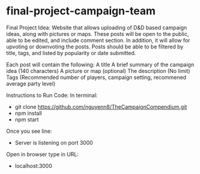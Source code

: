 ﻿# final-project-campaign-team

Final Project Idea:
Website that allows uploading of D&D based campaign ideas, along with pictures or maps.  These posts will be open to the public, able to be edited, and include comment section.  In addition, it will allow for upvoting or downvoting the posts.
Posts should be able to be filtered by title, tags, and listed by popularity or date submitted.

Each post will contain the following:
A title
A brief summary of the campaign idea (140 characters)
A picture or map (optional)
The description (No limit)
Tags (Recommended number of players, campaign setting, recommened average party level)

Instructions to Run Code:
In terminal:
- git clone https://github.com/nguyenn8/TheCampaignCompendium.git
- npm install
- npm start

Once you see line: 
- Server is listening on port 3000

Open in browser type in URL:
- localhost:3000
